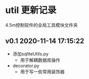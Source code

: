 # util 更新记录

4.5m控制软件的全局工具模块文件夹



## v0.1 2020-11-14 17:15:22

- 添加sqliteUtils.py
  - 用于解耦数据库操作
- decorator.py
  - 用于写一些常用装饰器




